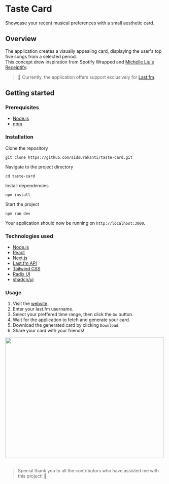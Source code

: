 # Taste Card
Showcase your recent musical preferences with a small aesthetic card.

## Overview
The application creates a visually appealing card, displaying the user's top five songs from a selected period. 
<br>
This concept drew inspiration from Spotify Wrapped and [Michelle Liu's Receiptify](https://github.com/michellexliu/receiptify).

> 📝 Currently, the application offers support exclusively for [Last.fm](https://last.fm).

## Getting started
### Prerequisites
- [Node.js](https://nodejs.org/)
- [npm](https://www.npmjs.com/)

### Installation 
Clone the repository
```shell
git clone https://github.com/sidsurakanti/taste-card.git
```
Navigate to the project directory
```shell
cd taste-card
```
Install dependencies
```shell
npm install
```
Start the project
```shell
npm run dev
```
Your application should now be running on `http://localhost:3000`.

### Technologies used
- [Node.js](https://nodejs.org/)
- [React](https://reactjs.org/)
- [Next.js](https://nextjs.org/)
- [Last.fm API](https://www.last.fm/api)
- [Tailwind CSS](https://tailwindcss.com/)
- [Radix UI](https://www.radix-ui.com/)
- [shadcn/ui](https://ui.shadcn.com)

### Usage
1. Visit the [website](https://tastecard.vercel.app/).
2. Enter your last.fm username.
3. Select your preffered time range, then click the `Go` button.
4. Wait for the application to fetch and generate your card.
5. Download the generated card by clicking `Download`.
6. Share your card with your friends!

<img src="https://github.com/sidsurakanti/taste-card/assets/60633559/4e034260-464c-4b50-91f5-c6125c8cf9b1)" width="500" height="380">

<br>
<br>

> Special thank you to all the contributors who have assisted me with this project! 🙌
